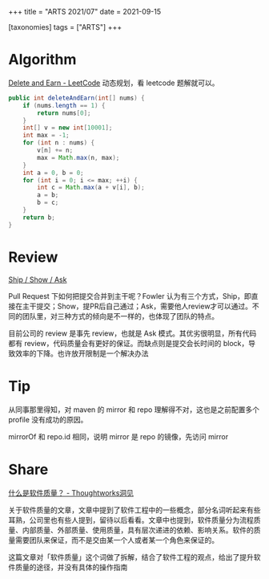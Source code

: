 +++
title = "ARTS 2021/07"
date = 2021-09-15

[taxonomies]
tags = ["ARTS"]
+++

# Algorithm

[Delete and Earn - LeetCode](https://leetcode.com/problems/delete-and-earn/)
动态规划，看 leetcode 题解就可以。

```java
public int deleteAndEarn(int[] nums) {
	if (nums.length == 1) {
		return nums[0];
	}
	int[] v = new int[10001];
	int max = -1;
	for (int n : nums) {
		v[n] += n;
		max = Math.max(n, max);
	}
	int a = 0, b = 0;
	for (int i = 0; i <= max; ++i) {
		int c = Math.max(a + v[i], b);
		a = b;
		b = c;
	}
	return b;
}
```

# Review
[Ship / Show / Ask](https://martinfowler.com/articles/ship-show-ask.html)

Pull Request 下如何把提交合并到主干呢？Fowler 认为有三个方式，Ship，即直接在主干提交；Show，提PR后自己通过；Ask，需要他人review才可以通过。不同的团队里，对三种方式的倾向是不一样的，也体现了团队的特点。

目前公司的 review 是事先 review，也就是 Ask 模式。其优劣很明显，所有代码都有 review，代码质量会有更好的保证。而缺点则是提交会长时间的 block，导致效率的下降。也许放开限制是一个解决办法


# Tip

从同事那里得知，对 maven 的 mirror 和 repo 理解得不对，这也是之前配置多个 profile 没有成功的原因。

mirrorOf  和 repo.id 相同，说明 mirror 是 repo 的镜像，先访问 mirror

# Share

[什么是软件质量？ - Thoughtworks洞见](https://insights.thoughtworks.cn/what-is-software-quality/)

关于软件质量的文章，文章中提到了软件工程中的一些概念，部分名词听起来有些耳熟，公司里也有些人提到，留待以后看看。文章中也提到，软件质量分为流程质量、内部质量、外部质量、使用质量，具有层次递进的依赖、影响关系。软件的质量需要团队来保证，而不是交由某一个人或者某一个角色来保证的。

这篇文章对「软件质量」这个词做了拆解，结合了软件工程的观点，给出了提升软件质量的途径，并没有具体的操作指南